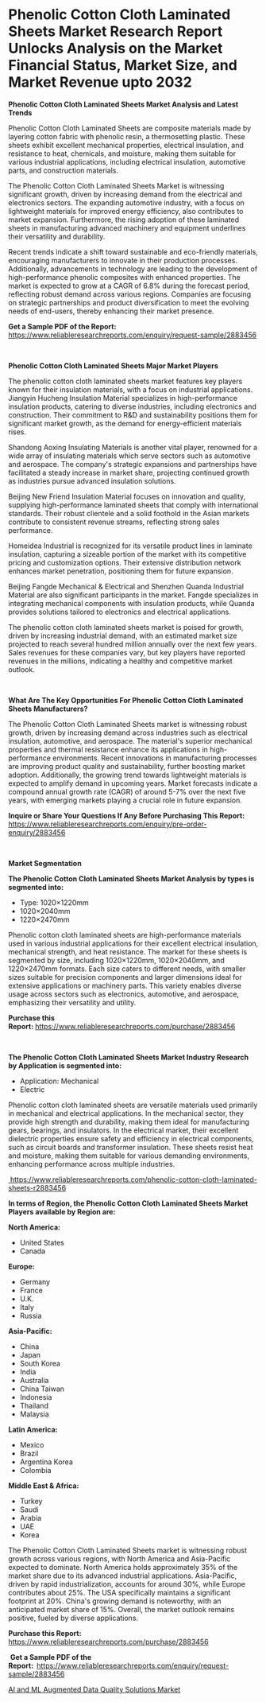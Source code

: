 <p><h1>Phenolic Cotton Cloth Laminated Sheets Market Research Report Unlocks Analysis on the Market Financial Status, Market Size, and Market Revenue upto 2032</h1></p><p><strong>Phenolic Cotton Cloth Laminated Sheets Market Analysis and Latest Trends</strong></p>
<p><p>Phenolic Cotton Cloth Laminated Sheets are composite materials made by layering cotton fabric with phenolic resin, a thermosetting plastic. These sheets exhibit excellent mechanical properties, electrical insulation, and resistance to heat, chemicals, and moisture, making them suitable for various industrial applications, including electrical insulation, automotive parts, and construction materials.</p><p>The Phenolic Cotton Cloth Laminated Sheets Market is witnessing significant growth, driven by increasing demand from the electrical and electronics sectors. The expanding automotive industry, with a focus on lightweight materials for improved energy efficiency, also contributes to market expansion. Furthermore, the rising adoption of these laminated sheets in manufacturing advanced machinery and equipment underlines their versatility and durability.</p><p>Recent trends indicate a shift toward sustainable and eco-friendly materials, encouraging manufacturers to innovate in their production processes. Additionally, advancements in technology are leading to the development of high-performance phenolic composites with enhanced properties. The market is expected to grow at a CAGR of 6.8% during the forecast period, reflecting robust demand across various regions. Companies are focusing on strategic partnerships and product diversification to meet the evolving needs of end-users, thereby enhancing their market presence.</p></p>
<p><strong>Get a Sample PDF of the Report:&nbsp;</strong> <a href="https://www.reliableresearchreports.com/enquiry/request-sample/2883456?utm_campaign=2487&utm_medium=2&utm_source=Github&utm_content=ia&utm_term=13032025&utm_id=phenolic-cotton-cloth-laminated-sheets">https://www.reliableresearchreports.com/enquiry/request-sample/2883456</a></p>
<p>&nbsp;</p>
<p><strong>Phenolic Cotton Cloth Laminated Sheets Major Market Players</strong></p>
<p><p>The phenolic cotton cloth laminated sheets market features key players known for their insulation materials, with a focus on industrial applications. Jiangyin Hucheng Insulation Material specializes in high-performance insulation products, catering to diverse industries, including electronics and construction. Their commitment to R&D and sustainability positions them for significant market growth, as the demand for energy-efficient materials rises.</p><p>Shandong Aoxing Insulating Materials is another vital player, renowned for a wide array of insulating materials which serve sectors such as automotive and aerospace. The company's strategic expansions and partnerships have facilitated a steady increase in market share, projecting continued growth as industries pursue advanced insulation solutions.</p><p>Beijing New Friend Insulation Material focuses on innovation and quality, supplying high-performance laminated sheets that comply with international standards. Their robust clientele and a solid foothold in the Asian markets contribute to consistent revenue streams, reflecting strong sales performance.</p><p>Homeidea Industrial is recognized for its versatile product lines in laminate insulation, capturing a sizeable portion of the market with its competitive pricing and customization options. Their extensive distribution network enhances market penetration, positioning them for future expansion.</p><p>Beijing Fangde Mechanical & Electrical and Shenzhen Quanda Industrial Material are also significant participants in the market. Fangde specializes in integrating mechanical components with insulation products, while Quanda provides solutions tailored to electronics and electrical applications.</p><p>The phenolic cotton cloth laminated sheets market is poised for growth, driven by increasing industrial demand, with an estimated market size projected to reach several hundred million annually over the next few years. Sales revenues for these companies vary, but key players have reported revenues in the millions, indicating a healthy and competitive market outlook.</p></p>
<p>&nbsp;</p>
<p><strong>What Are The Key Opportunities For Phenolic Cotton Cloth Laminated Sheets Manufacturers?</strong></p>
<p><p>The Phenolic Cotton Cloth Laminated Sheets market is witnessing robust growth, driven by increasing demand across industries such as electrical insulation, automotive, and aerospace. The material's superior mechanical properties and thermal resistance enhance its applications in high-performance environments. Recent innovations in manufacturing processes are improving product quality and sustainability, further boosting market adoption. Additionally, the growing trend towards lightweight materials is expected to amplify demand in upcoming years. Market forecasts indicate a compound annual growth rate (CAGR) of around 5-7% over the next five years, with emerging markets playing a crucial role in future expansion.</p></p>
<p><strong>Inquire or Share Your Questions If Any Before Purchasing This Report:</strong> <a href="https://www.reliableresearchreports.com/enquiry/pre-order-enquiry/2883456?utm_campaign=2487&utm_medium=2&utm_source=Github&utm_content=ia&utm_term=13032025&utm_id=phenolic-cotton-cloth-laminated-sheets">https://www.reliableresearchreports.com/enquiry/pre-order-enquiry/2883456</a></p>
<p>&nbsp;</p>
<p><strong>Market Segmentation</strong></p>
<p><strong>The Phenolic Cotton Cloth Laminated Sheets Market Analysis by types is segmented into:</strong></p>
<p><ul><li>Type: 1020×1220mm</li><li>1020×2040mm</li><li>1220×2470mm</li></ul></p>
<p><p>Phenolic cotton cloth laminated sheets are high-performance materials used in various industrial applications for their excellent electrical insulation, mechanical strength, and heat resistance. The market for these sheets is segmented by size, including 1020×1220mm, 1020×2040mm, and 1220×2470mm formats. Each size caters to different needs, with smaller sizes suitable for precision components and larger dimensions ideal for extensive applications or machinery parts. This variety enables diverse usage across sectors such as electronics, automotive, and aerospace, emphasizing their versatility and utility.</p></p>
<p><strong>Purchase this Report:&nbsp;</strong><a href="https://www.reliableresearchreports.com/purchase/2883456?utm_campaign=2487&utm_medium=2&utm_source=Github&utm_content=ia&utm_term=13032025&utm_id=phenolic-cotton-cloth-laminated-sheets">https://www.reliableresearchreports.com/purchase/2883456</a></p>
<p>&nbsp;</p>
<p><strong>The Phenolic Cotton Cloth Laminated Sheets Market Industry Research by Application is segmented into:</strong></p>
<p><ul><li>Application: Mechanical</li><li>Electric</li></ul></p>
<p><p>Phenolic cotton cloth laminated sheets are versatile materials used primarily in mechanical and electrical applications. In the mechanical sector, they provide high strength and durability, making them ideal for manufacturing gears, bearings, and insulators. In the electrical market, their excellent dielectric properties ensure safety and efficiency in electrical components, such as circuit boards and transformer insulation. These sheets resist heat and moisture, making them suitable for various demanding environments, enhancing performance across multiple industries.</p></p>
<p><a href="https://www.reliableresearchreports.com/phenolic-cotton-cloth-laminated-sheets-r2883456?utm_campaign=2487&utm_medium=2&utm_source=Github&utm_content=ia&utm_term=13032025&utm_id=phenolic-cotton-cloth-laminated-sheets">&nbsp;https://www.reliableresearchreports.com/phenolic-cotton-cloth-laminated-sheets-r2883456</a></p>
<p><strong>In terms of Region, the Phenolic Cotton Cloth Laminated Sheets Market Players available by Region are:</strong></p>
<p>
    <p> <strong> North America: </strong>
        <ul>
            <li>United States</li>
            <li>Canada</li>
        </ul>
        </p> 
    <p> <strong> Europe: </strong>
        <ul>
            <li>Germany</li>
            <li>France</li>
            <li>U.K.</li>
            <li>Italy</li>
            <li>Russia</li>
        </ul>
        </p> 
    <p> <strong> Asia-Pacific: </strong>
        <ul>
            <li>China</li>
            <li>Japan</li>
            <li>South Korea</li>
            <li>India</li>
            <li>Australia</li>
            <li>China Taiwan</li>
            <li>Indonesia</li>
            <li>Thailand</li>
            <li>Malaysia</li>
        </ul>
        </p> 
    <p> <strong> Latin America: </strong>
        <ul>
            <li>Mexico</li>
            <li>Brazil</li>
            <li>Argentina Korea</li>
            <li>Colombia</li>
        </ul>
        </p> 
    <p> <strong> Middle East & Africa: </strong>
        <ul>
            <li>Turkey</li>
            <li>Saudi</li>
            <li>Arabia</li>
            <li>UAE</li>
            <li>Korea</li>
        </ul>
    </p>
    </p>
<p><p>The Phenolic Cotton Cloth Laminated Sheets market is witnessing robust growth across various regions, with North America and Asia-Pacific expected to dominate. North America holds approximately 35% of the market share due to its advanced industrial applications. Asia-Pacific, driven by rapid industrialization, accounts for around 30%, while Europe contributes about 25%. The USA specifically maintains a significant footprint at 20%. China's growing demand is noteworthy, with an anticipated market share of 15%. Overall, the market outlook remains positive, fueled by diverse applications.</p></p>
<p><strong>Purchase this Report: </strong><a href="https://www.reliableresearchreports.com/purchase/2883456?utm_campaign=2487&utm_medium=2&utm_source=Github&utm_content=ia&utm_term=13032025&utm_id=phenolic-cotton-cloth-laminated-sheets">https://www.reliableresearchreports.com/purchase/2883456</a></p>
<p>&nbsp;<strong>Get a Sample PDF of the Report:&nbsp;&nbsp;</strong><a href="https://www.reliableresearchreports.com/enquiry/request-sample/2883456?utm_campaign=2487&utm_medium=2&utm_source=Github&utm_content=ia&utm_term=13032025&utm_id=phenolic-cotton-cloth-laminated-sheets">https://www.reliableresearchreports.com/enquiry/request-sample/2883456</a></p>
<p><strong></strong></p>
<p><p><a href="https://github.com/chungwimbu4/Market-Research-Report-List-1/blob/main/ai-and-ml-augmented-data-quality-solutions-market.md?utm_campaign=2487&utm_medium=2&utm_source=Github&utm_content=ia&utm_term=13032025&utm_id=phenolic-cotton-cloth-laminated-sheets">AI and ML Augmented Data Quality Solutions Market</a></p></p>